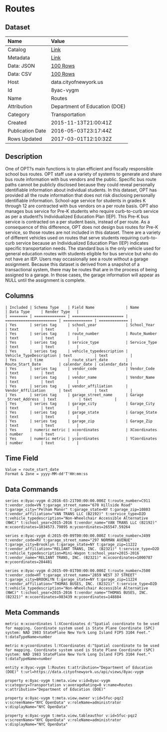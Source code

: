 # Routes

## Dataset

| Name | Value |
| :--- | :---- |
| Catalog | [Link](https://catalog.data.gov/dataset/routes) |
| Metadata | [Link](https://data.cityofnewyork.us/api/views/8yac-vygm) |
| Data: JSON | [100 Rows](https://data.cityofnewyork.us/api/views/8yac-vygm/rows.json?max_rows=100) |
| Data: CSV | [100 Rows](https://data.cityofnewyork.us/api/views/8yac-vygm/rows.csv?max_rows=100) |
| Host | data.cityofnewyork.us |
| Id | 8yac-vygm |
| Name | Routes |
| Attribution | Department of Education (DOE) |
| Category | Transportation |
| Created | 2015-11-13T21:00:41Z |
| Publication Date | 2016-05-03T23:17:44Z |
| Rows Updated | 2017-03-01T12:10:32Z |

## Description

One of OPT?s main functions is to plan efficient and fiscally responsible school bus routes. OPT staff use a variety of systems to generate and share bus route information with bus vendors and the public. Specific bus route paths cannot be publicly disclosed because they could reveal personally identifiable information about individual students. In this dataset, OPT has provided all the route information that does not risk disclosing personally identifiable information. 
School-age service for students in grades K through 12 are contracted with bus vendors on a per route basis. OPT also manages bus service for Pre-K students who require curb-to-curb service as per a student?s Individualized Education Plan (IEP). This Pre-K bus service is contracted on a per student basis, instead of per route. As a consequence of this difference, OPT does not design bus routes for Pre-K service, so those routes are not included in this dataset.
There are a variety of different vehicles used on routes that serve students requiring curb-to-curb service because an Individualized Education Plan (IEP) indicates specific transportation needs. The standard bus is the only vehicle used for general education routes with students eligible for bus service but who do not have an IEP.
Users may occasionally see a route without a garage assignment. Because this dataset is derived from a snapshot of a transactional system, there may be routes that are in the process of being assigned to a garage. In those cases, the garage information will appear as NULL until the assignment is complete.

## Columns

```ls
| Included | Schema Type    | Field Name              | Name                    | Data Type     | Render Type   |
| ======== | ============== | ======================= | ======================= | ============= | ============= |
| Yes      | series tag     | school_year             | School_Year             | text          | text          |
| Yes      | series tag     | route_number            | Route_Number            | text          | text          |
| Yes      | series tag     | service_type            | Service_Type            | text          | text          |
| Yes      | series tag     | vehicle_typedescription | Vehicle_TypeDescription | text          | text          |
| Yes      | time           | route_start_date        | Route_Start_Date        | calendar_date | calendar_date |
| Yes      | series tag     | vendor_code             | Vendor_Code             | text          | text          |
| Yes      | series tag     | vendor_name             | Vendor_Name             | text          | text          |
| Yes      | series tag     | vendor_affiliation      | Vendor_Affiliation      | text          | text          |
| Yes      | series tag     | garage_street_name      | Garage _Street_Address  | text          | text          |
| Yes      | series tag     | garage_city             | Garage_City             | text          | text          |
| Yes      | series tag     | garage_state            | Garage_State            | text          | text          |
| Yes      | series tag     | garage_zip              | Garage_Zip              | text          | text          |
| Yes      | numeric metric | xcoordinates            | XCoordinates            | number        | text          |
| Yes      | numeric metric | ycoordinates            | YCoordinates            | number        | text          |
```

## Time Field

```ls
Value = route_start_date
Format & Zone = yyyy-MM-dd'T'HH:mm:ss
```

## Data Commands

```ls
series e:8yac-vygm d:2016-03-21T00:00:00.000Z t:route_number=C911 t:vendor_code=VN t:garage_street_name="670 Hillside Road" t:garage_city="Pelham Manor" t:garage_state=NY t:garage_zip=10803 t:vendor_affiliation="VAN TRANS LLC (B2192)" t:service_type=D2D t:vehicle_typedescription="Non-Wheelchair Accessible Alternative (NWC)" t:school_year=2015-2016 t:vendor_name="VAN TRANS LLC (B2192)" m:xcoordinates=1034573.79895 m:ycoordinates=265547.59264

series e:8yac-vygm d:2015-09-09T00:00:00.000Z t:route_number=J499 t:vendor_code=RV t:garage_street_name="297 NORMAN AVENUE" t:garage_city=Brooklyn t:garage_state=NY t:garage_zip=11222 t:vendor_affiliation="RELIANT TRANS, INC. (B2321)" t:service_type=D2D t:vehicle_typedescription=Mini-Wagon t:school_year=2015-2016 t:vendor_name="RELIANT TRANS, INC. (B2321)" m:xcoordinates=1000787 m:ycoordinates=204481

series e:8yac-vygm d:2015-09-01T00:00:00.000Z t:route_number=J500 t:vendor_code=HT t:garage_street_name="2859 WEST 37 STREET" t:garage_city=BROOKLYN t:garage_state=NY t:garage_zip=11224 t:vendor_affiliation="THOMAS BUSES, INC. (B2321)" t:service_type=D2D t:vehicle_typedescription="Non-Wheelchair Accessible Alternative (NWC)" t:school_year=2015-2016 t:vendor_name="THOMAS BUSES, INC. (B2321)" m:xcoordinates=983439 m:ycoordinates=148884
```

## Meta Commands

```ls
metric m:xcoordinates l:XCoordinates d:"Spatial coordinate to be used for mapping. Coordinate system used is State Plane Coordinate (SPC) system: NAD 1983 StatePlane New York Long Island FIPS 3104 Feet." t:dataTypeName=number

metric m:ycoordinates l:YCoordinates d:"Spatial coordinate to be used for mapping. Coordinate system used is State Plane Coordinate (SPC) system: NAD 1983 StatePlane New York Long Island FIPS 3104 Feet." t:dataTypeName=number

entity e:8yac-vygm l:Routes t:attribution="Department of Education (DOE)" t:url=https://data.cityofnewyork.us/api/views/8yac-vygm

property e:8yac-vygm t:meta.view v:id=8yac-vygm v:category=Transportation v:averageRating=0 v:name=Routes v:attribution="Department of Education (DOE)"

property e:8yac-vygm t:meta.view.owner v:id=5fuc-pqz2 v:screenName="NYC OpenData" v:roleName=administrator v:displayName="NYC OpenData"

property e:8yac-vygm t:meta.view.tableauthor v:id=5fuc-pqz2 v:screenName="NYC OpenData" v:roleName=administrator v:displayName="NYC OpenData"
```